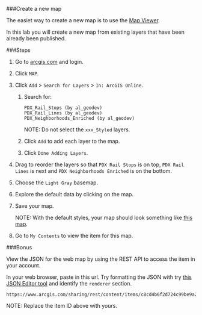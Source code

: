 ###Create a new map

The easiet way to create a new map is to use the [Map Viewer](http://doc.arcgis.com/en/arcgis-online/use-maps/view-maps.htm).

In this lab you will create a new map from existing layers that have been already been published.

###Steps

1. Go to [arcgis.com](http://www.arcgis.com) and login.  

2. Click `MAP`.

3. Click `Add` > `Search for Layers` > `In: ArcGIS Online`.

	1. Search for:

		```
		PDX_Rail_Stops (by al_geodev)
		PDX_Rail_Lines (by al_geodev)
		PDX_Neighborhoods_Enriched (by al_geodev)
		```

		NOTE: Do not select the `xxx_Styled` layers.

	2. Click `Add` to add each layer to the map.

	3. Click `Done Adding Layers`.
 
4. Drag to reorder the layers so that `PDX Rail Stops` is on top, `PDX Rail Lines` is next and `PDX Neighborhoods Enriched` is on the bottom.

5. Choose the `Light Gray` basemap.

6. Explore the default data by clicking on the map.

7. Save your map. 

	NOTE: With the default styles, your map should look something like [this map](http://www.arcgis.com/home/webmap/viewer.html?webmap=c8cd4b6f2d724c99be9a2d14fb31603e).

8. Go to `My Contents` to view the item for this map.

###Bonus

View the JSON for the web map by using the REST API to access the item in your account.

In your web browser, paste in this url. Try formatting the JSON with try [this JSON Editor tool](http://www.jsoneditoronline.org/) and identify the `renderer` section.

```
https://www.arcgis.com/sharing/rest/content/items/c8cd4b6f2d724c99be9a2d14fb31603e/data
```

NOTE: Replace the item ID above with yours.